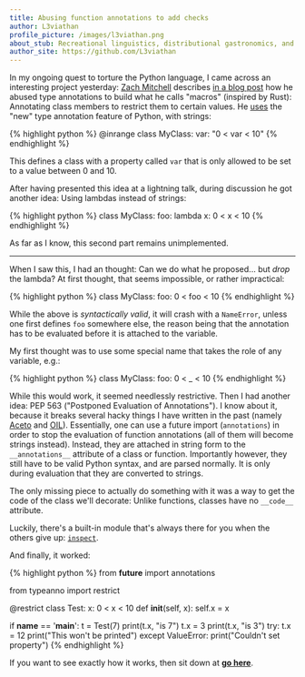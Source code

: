 ```yaml
---
title: Abusing function annotations to add checks
author: L3viathan
profile_picture: /images/l3viathan.png
about_stub: Recreational linguistics, distributional gastronomics, and applied galettalogy.
author_site: https://github.com/L3viathan
---
```


In my ongoing quest to torture the Python language, I came across an interesting
project yesterday:
[Zach Mitchell](https://github.com/zmitchell) describes [in a blog
post](https://tinkering.xyz/abusing-type-annotations/) how he abused type
annotations to build what he calls "macros" (inspired by Rust): Annotating class
members to restrict them to certain values. He
[uses](https://github.com/zmitchell/annotation-abuse) the "new" type annotation
feature of Python, with strings:

{% highlight python %}
@inrange
class MyClass:
    var: "0 < var < 10"
{% endhighlight %}

This defines a class with a property called `var` that is only allowed to be set
to a value between 0 and 10.

After having presented this idea at a lightning talk, during discussion he got
another idea: Using lambdas instead of strings:

{% highlight python %}
class MyClass:
    foo: lambda x: 0 < x < 10
{% endhighlight %}

As far as I know, this second part remains unimplemented.

----

When I saw this, I had an thought: Can we do what he proposed... but *drop* the
lambda? At first thought, that seems impossible, or rather impractical:

{% highlight python %}
class MyClass:
    foo: 0 < foo < 10
{% endhighlight %}

While the above is _syntactically valid_, it will crash with a `NameError`,
unless one first defines `foo` somewhere else, the reason being that the
annotation has to be evaluated before it is attached to the variable.

My first thought was to use some special name that takes the role of any
variable, e.g.:

{% highlight python %}
class MyClass:
    foo: 0 < _ < 10
{% endhighlight %}

While this would work, it seemed needlessly restrictive. Then I had another
idea: PEP 563 ("Postponed Evaluation of Annotations"). I know about it, because
it breaks several hacky things I have written in the past (namely
[Aceto](https://github.com/aceto/aceto) and
[OIL](https://github.com/L3viathan/OIL)). Essentially, one can use a future
import (`annotations`) in order to stop the evaluation of function annotations
(all of them will become strings instead). Instead, they are attached in string
form to the `__annotations__` attribute of a class or function. Importantly
however, they still have to be valid Python syntax, and are parsed normally.
It is only during evaluation that they are converted to strings.

The only missing piece to actually do something with it was a way to get the
code of the class we'll decorate: Unlike functions, classes have no `__code__`
attribute.

Luckily, there's a built-in module that's always there for you when the others
give up: [`inspect`](https://docs.python.org/3/library/inspect.html).

And finally, it worked:

{% highlight python %}
from __future__ import annotations

from typeanno import restrict

@restrict
class Test:
    x: 0 < x < 10
    def __init__(self, x):
        self.x = x

if __name__ == '__main__':
    t = Test(7)
    print(t.x, "is 7")
    t.x = 3
    print(t.x, "is 3")
    try:
        t.x = 12
        print("This won't be printed")
    except ValueError:
        print("Couldn't set property")
{% endhighlight %}

If you want to see exactly how it works, then sit down at [**go
here**](https://gist.github.com/L3viathan/0a70241d8ab4ca20c8a87c99d7a9875b).
